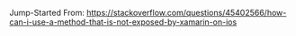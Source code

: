 Jump-Started From:
https://stackoverflow.com/questions/45402566/how-can-i-use-a-method-that-is-not-exposed-by-xamarin-on-ios